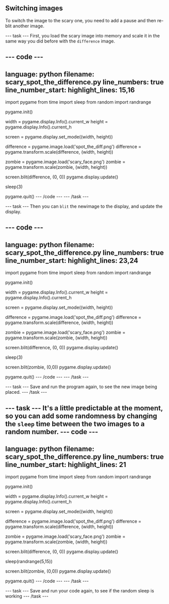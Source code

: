 ## Switching images

To switch the image to the scary one, you need to add a pause and then re-blit another image.

--- task ---
First, you load the scary image into memory and scale it in the same way you did before with the `difference` image.

--- code ---
---
language: python
filename: scary_spot_the_difference.py
line_numbers: true
line_number_start: 
highlight_lines: 15,16
---
import pygame
from time import sleep
from random import randrange

pygame.init()

width = pygame.display.Info().current_w
height = pygame.display.Info().current_h

screen = pygame.display.set_mode((width, height))

difference = pygame.image.load('spot_the_diff.png')
difference = pygame.transform.scale(difference, (width, height))

zombie = pygame.image.load('scary_face.png')
zombie = pygame.transform.scale(zombie, (width, height))

screen.blit(difference, (0, 0))
pygame.display.update()

sleep(3)

pygame.quit()
--- /code ---
--- /task ---

--- task ---
Then you can `blit` the newimage to the display, and update the display.

--- code ---
---
language: python
filename: scary_spot_the_difference.py
line_numbers: true
line_number_start: 
highlight_lines: 23,24
---
import pygame
from time import sleep
from random import randrange

pygame.init()

width = pygame.display.Info().current_w
height = pygame.display.Info().current_h

screen = pygame.display.set_mode((width, height))

difference = pygame.image.load('spot_the_diff.png')
difference = pygame.transform.scale(difference, (width, height))

zombie = pygame.image.load('scary_face.png')
zombie = pygame.transform.scale(zombie, (width, height))

screen.blit(difference, (0, 0))
pygame.display.update()

sleep(3)

screen.blit(zombie, (0,0))
pygame.display.update()

pygame.quit()
--- /code ---
--- /task ---

--- task ---
Save and run the program again, to see the new image being placed.
--- /task ---

--- task ---
It's a little predictable at the moment, so you can add some randomness by changing the `sleep` time between the two images to a random number.
--- code ---
---
language: python
filename: scary_spot_the_difference.py
line_numbers: true
line_number_start: 
highlight_lines: 21
---
import pygame
from time import sleep
from random import randrange

pygame.init()

width = pygame.display.Info().current_w
height = pygame.display.Info().current_h

screen = pygame.display.set_mode((width, height))

difference = pygame.image.load('spot_the_diff.png')
difference = pygame.transform.scale(difference, (width, height))

zombie = pygame.image.load('scary_face.png')
zombie = pygame.transform.scale(zombie, (width, height))

screen.blit(difference, (0, 0))
pygame.display.update()

sleep(randrange(5,15))

screen.blit(zombie, (0,0))
pygame.display.update()

pygame.quit()
--- /code ---
--- /task ---

--- task ---
Save and run your code again, to see if the random sleep is working
--- /task ---
